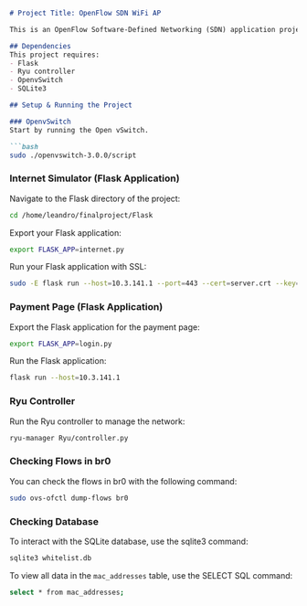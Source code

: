 ```markdown
# Project Title: OpenFlow SDN WiFi AP

This is an OpenFlow Software-Defined Networking (SDN) application project which simulates an Internet environment, implements a payment page, and uses a Ryu controller to manage the network. 

## Dependencies
This project requires:
- Flask
- Ryu controller
- OpenvSwitch
- SQLite3

## Setup & Running the Project

### OpenvSwitch
Start by running the Open vSwitch.

```bash
sudo ./openvswitch-3.0.0/script
```

### Internet Simulator (Flask Application)
Navigate to the Flask directory of the project:

```bash
cd /home/leandro/finalproject/Flask
```

Export your Flask application:

```bash
export FLASK_APP=internet.py
```

Run your Flask application with SSL:

```bash
sudo -E flask run --host=10.3.141.1 --port=443 --cert=server.crt --key=server.key
```

### Payment Page (Flask Application)
Export the Flask application for the payment page:

```bash
export FLASK_APP=login.py
```

Run the Flask application:

```bash
flask run --host=10.3.141.1
```

### Ryu Controller
Run the Ryu controller to manage the network:

```bash
ryu-manager Ryu/controller.py 
```

### Checking Flows in br0
You can check the flows in br0 with the following command:

```bash
sudo ovs-ofctl dump-flows br0
```

### Checking Database
To interact with the SQLite database, use the sqlite3 command:

```bash
sqlite3 whitelist.db
```

To view all data in the `mac_addresses` table, use the SELECT SQL command:

```bash
select * from mac_addresses;
```
```
